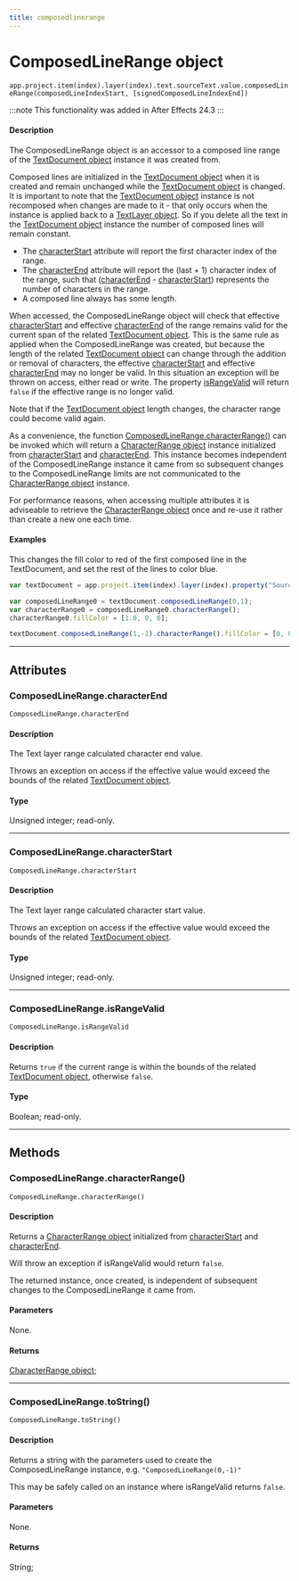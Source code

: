 ```yaml
---
title: composedlinerange
---
```

# ComposedLineRange object

`app.project.item(index).layer(index).text.sourceText.value.composedLineRange(composedLineIndexStart, [signedComposedLineIndexEnd])`

:::note
This functionality was added in After Effects 24.3
:::


#### Description

The ComposedLineRange object is an accessor to a composed line range of the [TextDocument object](../textdocument) instance it was created from.

Composed lines are initialized in the [TextDocument object](../textdocument) when it is created and remain unchanged while the [TextDocument object](../textdocument) is changed.
It is important to note that the [TextDocument object](../textdocument) instance is not recomposed when changes are made to it - that only occurs when the instance is applied back to a [TextLayer object](../../layer/textlayer).
So if you delete all the text in the [TextDocument object](../textdocument) instance the number of composed lines will remain constant.

- The [characterStart](#composedlinerangecharacterstart) attribute will report the first character index of the range.
- The [characterEnd](#composedlinerangecharacterend) attribute will report the (last + 1) character index of the range, such that ([characterEnd](#composedlinerangecharacterend) - [characterStart](#composedlinerangecharacterstart)) represents the number of characters in the range.
- A composed line always has some length.

When accessed, the ComposedLineRange object will check that effective [characterStart](#composedlinerangecharacterstart) and effective [characterEnd](#composedlinerangecharacterend) of the range remains valid for the current span of the related [TextDocument object](../textdocument). This is the same rule as applied when the ComposedLineRange was created, but because the length of the related [TextDocument object](../textdocument) can change through the addition or removal of characters, the effective [characterStart](#composedlinerangecharacterstart) and effective [characterEnd](#composedlinerangecharacterend) may no longer be valid. In this situation an exception will be thrown on access, either read or write. The property [isRangeValid](#composedlinerangeisrangevalid) will return `false` if the effective range is no longer valid.

Note that if the [TextDocument object](../textdocument) length changes, the character range could become valid again.

As a convenience, the function [ComposedLineRange.characterRange()](#composedlinerangecharacterrange) can be invoked which will return a [CharacterRange object](../characterrange) instance initialized from [characterStart](#composedlinerangecharacterstart) and [characterEnd](#composedlinerangecharacterend).
This instance becomes independent of the ComposedLineRange instance it came from so subsequent changes to the ComposedLineRange limits are not communicated to the [CharacterRange object](../characterrange) instance.

For performance reasons, when accessing multiple attributes it is adviseable to retrieve the [CharacterRange object](../characterrange) once and re-use it rather than create a new one each time.

#### Examples

This changes the fill color to red of the first composed line in the TextDocument, and set the rest of the lines to color blue.

```javascript
var textDocument = app.project.item(index).layer(index).property("Source Text").value;

var composedLineRange0 = textDocument.composedLineRange(0,1);
var characterRange0 = composedLineRange0.characterRange();
characterRange0.fillColor = [1.0, 0, 0];

textDocument.composedLineRange(1,-1).characterRange().fillColor = [0, 0, 1.0];
```

---

## Attributes

### ComposedLineRange.characterEnd

`ComposedLineRange.characterEnd`

#### Description

The Text layer range calculated character end value.

Throws an exception on access if the effective value would exceed the bounds of the related [TextDocument object](../textdocument).

#### Type

Unsigned integer; read-only.

---

### ComposedLineRange.characterStart

`ComposedLineRange.characterStart`

#### Description

The Text layer range calculated character start value.

Throws an exception on access if the effective value would exceed the bounds of the related [TextDocument object](../textdocument).

#### Type

Unsigned integer; read-only.

---

### ComposedLineRange.isRangeValid

`ComposedLineRange.isRangeValid`

#### Description

Returns `true` if the current range is within the bounds of the related [TextDocument object](../textdocument), otherwise `false`.

#### Type

Boolean; read-only.

---

## Methods

### ComposedLineRange.characterRange()

`ComposedLineRange.characterRange()`

#### Description

Returns a [CharacterRange object](../characterrange) initialized from [characterStart](#composedlinerangecharacterstart) and [characterEnd](#composedlinerangecharacterend).

Will throw an exception if isRangeValid would return `false`.

The returned instance, once created, is independent of subsequent changes to the ComposedLineRange it came from.

#### Parameters

None.

#### Returns

[CharacterRange object](../characterrange);

---

### ComposedLineRange.toString()

`ComposedLineRange.toString()`

#### Description

Returns a string with the parameters used to create the ComposedLineRange instance, e.g. `"ComposedLineRange(0,-1)"`

This may be safely called on an instance where isRangeValid returns `false`.

#### Parameters

None.

#### Returns

String;
